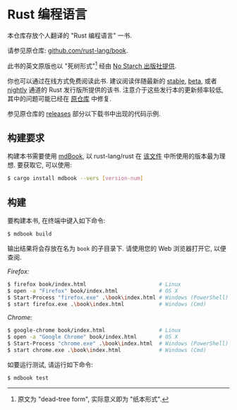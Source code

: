 # Rust 编程语言

本仓库存放个人翻译的 "Rust 编程语言" 一书.

请参见原仓库: [github.com/rust-lang/book][the-book-repo].

此书的英文原版也以 "死树形式"[^dead-tree-form] 经由 [No Starch 出版社提供][nostarch].

[nostarch]: https://nostarch.com/rust

[^dead-tree-form]: 原文为 "dead-tree form", 实际意义即为 "纸本形式".

你也可以通过在线方式免费阅读此书. 建议阅读伴随最新的 [stable],
[beta], 或者 [nightly] 通道的 Rust 发行版所提供的该书.
注意介于这些发行本的更新频率较低, 其中的问题可能已经在 [原仓库][the-book-repo] 中修复.

[the-book-repo]: https://github.com/rust-lang/book

[stable]: https://doc.rust-lang.org/stable/book/
[beta]: https://doc.rust-lang.org/beta/book/
[nightly]: https://doc.rust-lang.org/nightly/book/

参见原仓库的 [releases] 部分以下载书中出现的代码示例.

[releases]: https://github.com/rust-lang/book/releases

## 构建要求

构建本书需要使用 [mdBook], 以 rust-lang/rust 在 [该文件][rust-mdbook]
中所使用的版本最为理想. 要获取它, 可以使用:

[mdBook]: https://github.com/rust-lang/mdBook
[rust-mdbook]: https://github.com/rust-lang/rust/blob/master/src/tools/rustbook/Cargo.toml

```bash
$ cargo install mdbook --vers [version-num]
```

## 构建

要构建本书, 在终端中键入如下命令:

```bash
$ mdbook build
```

输出结果将会存放在名为 `book` 的子目录下. 请使用您的 Web 浏览器打开它,
以便查阅.

_Firefox:_
```bash
$ firefox book/index.html                       # Linux
$ open -a "Firefox" book/index.html             # OS X
$ Start-Process "firefox.exe" .\book\index.html # Windows (PowerShell)
$ start firefox.exe .\book\index.html           # Windows (Cmd)
```

_Chrome:_
```bash
$ google-chrome book/index.html                 # Linux
$ open -a "Google Chrome" book/index.html       # OS X
$ Start-Process "chrome.exe" .\book\index.html  # Windows (PowerShell)
$ start chrome.exe .\book\index.html            # Windows (Cmd)
```

如要运行测试, 请运行如下命令:

```bash
$ mdbook test
```
